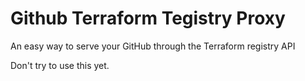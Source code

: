 # Github Terraform Tegistry Proxy
An easy way to serve your GitHub through the Terraform registry API

Don't try to use this yet.